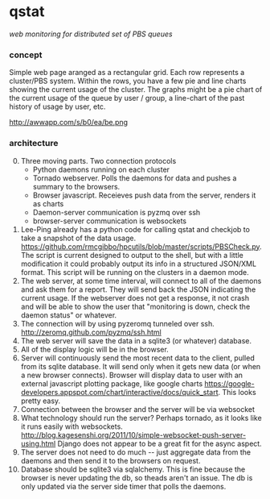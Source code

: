 # qstat
*web monitoring for distributed set of PBS queues*

### concept

Simple web page aranged as a rectangular grid. Each row represents a cluster/PBS system. Within the rows, you have
a few pie and line charts showing the current usage of the cluster. The graphs might be a pie chart of the current
usage of the queue by user / group, a line-chart of the past history of usage by user, etc.

http://awwapp.com/s/b0/ea/be.png

### architecture
0. Three moving parts. Two connection protocols
    - Python daemons running on each cluster
    - Tornado webserver. Polls the daemons for data and pushes a summary to the browsers.
    - Browser javascript. Receieves push data from the server, renders it as charts
    - Daemon-server communication is pyzmq over ssh
    - browser-server communication is websockets
1. Lee-Ping already has a python code for calling qstat and checkjob to take a snapshot of the data usage.
https://github.com/rmcgibbo/hpcutils/blob/master/scripts/PBSCheck.py. The script is current designed to output to the
shell, but with a little modification it could probably output its info in a structured JSON/XML format. This script
will be running on the clusters in a daemon mode.
2. The web server, at some time interval, will connect to all of the daemons and ask them for a report. They will send
back the JSON indicating the current usage. If the webserver does not get a response, it not crash and will be able to
show the user that "monitoring is down, check the daemon status" or whatever.
3. The connection will by using pyzeromq tunneled over ssh. http://zeromq.github.com/pyzmq/ssh.html
4. The web server will save the data in a sqlite3 (or whatever) database.
5. All of the display logic will be in the browser.
6.  Server will continuously send the most recent data to the client, pulled from its sqlite database. It will
send only when it gets new data (or when a new browser connects). Browser will display data to user with an external javascript
plotting package, like google charts https://google-developers.appspot.com/chart/interactive/docs/quick_start.
This looks pretty easy.
7. Connection between the browser and the server will be via websocket
8. What technology should run the server? Perhaps tornado, as it looks like it runs easily with websockets. http://blog.kagesenshi.org/2011/10/simple-websocket-push-server-using.html
Django does not appear to be a great fit for the async aspect.
9. The server does not need to do much -- just aggregate data from the daemons and then send it to the browsers on request.
10. Database should be sqlite3 via sqlalchemy. This is fine because the browser is never updating the db, so theads aren't
an issue. The db is only updated via the server side timer that polls the daemons.
